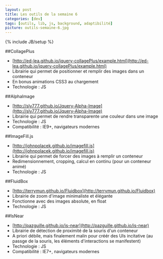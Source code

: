 ```yaml
---
layout: post
title: Les outils de la semaine 6
categories: [dev]
tags: [outils, lib, js, background, adaptibilité]
picture: outils-semaine-6.jpg
---
```

{% include JB/setup %}


##CollagePlus
- [http://ed-lea.github.io/jquery-collagePlus/example.html](http://ed-lea.github.io/jquery-collagePlus/example.html)
- Librairie qui permet de positionner et remplir des images dans un conteneur
- En bonus animations CSS3 au chargement
- Technologie : JS

##AlphaImage
- [http://sly777.github.io/Jquery-Alpha-Image](http://sly777.github.io/Jquery-Alpha-Image)
- Librairie qui permet de rendre transparente une couleur dans une image
- Technologie : JS
- Compatibilité : IE9+, navigateurs modernes

##ImageFill.js
- [http://johnpolacek.github.io/imagefill.js](http://johnpolacek.github.io/imagefill.js)
- Librairie qui permet de forcer des images à remplir un conteneur
- Redimensionnement, cropping, calcul en continu (pour un conteneur animé)
- Technologie : JS

##FluidBox
- [http://terrymun.github.io/Fluidbox](http://terrymun.github.io/Fluidbox)
- Librairie de zoom d'image minimaliste et élégante
- Fonctionne avec des images absolute, en float
- Technologie : JS

##IsNear
- [http://pazguille.github.io/is-near](http://pazguille.github.io/is-near)
- Librairie de détection de proximité de la souris d'un conteneur
- A priori débile, mais finalement malin pour créér des UIs incitative (au passge de la souris, les éléments d'interactions se manifestent) 
- Technologie : JS
- Compatibilité : IE7+, navigateurs modernes